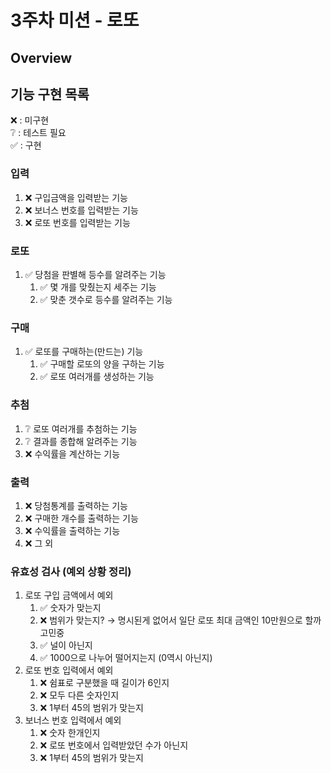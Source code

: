 # 3주차 미션 - 로또
## Overview

## 기능 구현 목록
❌ : 미구현 <br>
❔ : 테스트 필요 <br>
✅ : 구현 <br>

### 입력

1. ❌ 구입금액을 입력받는 기능
2. ❌ 보너스 번호를 입력받는 기능
3. ❌ 로또 번호를 입력받는 기능

### 로또

1. ✅ 당첨을 판별해 등수를 알려주는 기능
   1. ✅ 몇 개를 맞췄는지 세주는 기능
   2. ✅ 맞춘 갯수로 등수를 알려주는 기능

### 구매

1. ✅ 로또를 구매하는(만드는) 기능
   1. ✅ 구매할 로또의 양을 구하는 기능
   2. ✅ 로또 여러개를 생성하는 기능

### 추첨

1. ❔ 로또 여러개를 추첨하는 기능
2. ❔ 결과를 종합해 알려주는 기능
3. ❌ 수익률을 계산하는 기능

### 출력

1. ❌ 당첨통계를 출력하는 기능
2. ❌ 구매한 개수를 출력하는 기능
3. ❌ 수익률을 출력하는 기능
4. ❌ 그 외

### 유효성 검사 (예외 상황 정리)

1. 로또 구입 금액에서 예외
    1. ✅ 숫자가 맞는지
    2. ❌ 범위가 맞는지? → 명시된게 없어서 일단 로또 최대 금액인 10만원으로 할까 고민중
    3. ✅ 널이 아닌지
    4. ✅ 1000으로 나누어 떨어지는지 (0역시 아닌지)
2. 로또 번호 입력에서 예외
    1. ❌ 쉼표로 구분했을 때 길이가 6인지
    2. ❌ 모두 다른 숫자인지
    3. ❌ 1부터 45의 범위가 맞는지
3. 보너스 번호 입력에서 예외
    1. ❌ 숫자 한개인지
    2. ❌ 로또 번호에서 입력받았던 수가 아닌지
    3. ❌ 1부터 45의 범위가 맞는지